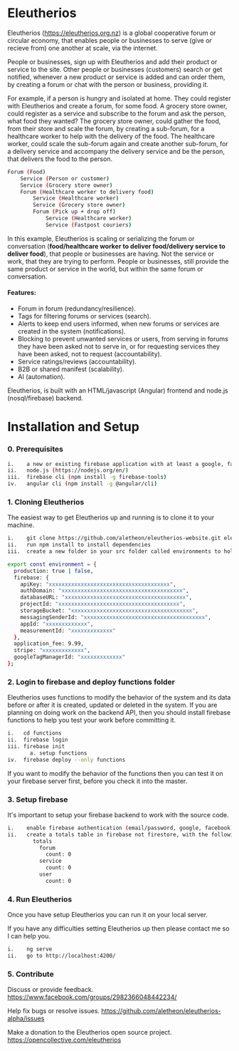 # Eleutherios

Eleutherios (https://eleutherios.org.nz) is a global cooperative forum or circular economy, that enables people or businesses to serve (give or recieve from) one another at scale, via the internet.

People or businesses, sign up with Eleutherios and add their product or service to the site. Other people or businesses (customers) search or get notified, whenever a new product or service is added and can order them, by creating a forum or chat with the person or business, providing it.

For example, if a person is hungry and isolated at home.  They could register with Eleutherios and create a forum, for some food. A grocery store owner, could register as a service and subscribe to the forum and ask the person, what food they wanted? The grocery store owner, could gather the food, from their store and scale the forum, by creating a sub-forum, for a healthcare worker to help with the delivery of the food. The healthcare worker, could scale the sub-forum again and create another sub-forum, for a delivery service and accompany the delivery service and be the person, that delivers the food to the person.

```bash
Forum (Food)
    Service (Person or customer)
    Service (Grocery store owner)
    Forum (Healthcare worker to delivery food)
        Service (Healthcare worker)
        Service (Grocery store owner)
        Forum (Pick up + drop off)
            Service (Healthcare worker)
            Service (Fastpost couriers)
```

In this example, Eleutherios is scaling or serializing the forum or conversation (<b>food/healthcare worker to deliver food/delivery service to deliver food</b>), that people or businesses are having.  Not the service or work, that they are trying to perform. People or businesses, still provide the same product or service in the world, but within the same forum or conversation.

#### Features:

* Forum in forum (redundancy/resilience).
* Tags for filtering forums or services (search).
* Alerts to keep end users informed, when new forums or services are created in the system (notifications).
* Blocking to prevent unwanted services or users, from serving in forums they have been asked not to serve in, or for requesting services they have been asked, not to request (accountability).
* Service ratings/reviews (accountability).
* B2B or shared manifest (scalability).
* AI (automation).

Eleutherios, is built with an HTML/javascript (Angular) frontend and node.js (nosql/firebase) backend.

# Installation and Setup

### 0. Prerequisites

```bash
i.    a new or existing firebase application with at least a google, facebook or email passwordless provider
ii.   node.js (https://nodejs.org/en/)
iii.  firebase cli (npm install -g firebase-tools)
iv.   angular cli (npm install -g @angular/cli)
```

### 1. Cloning Eleutherios

The easiest way to get Eleutherios up and running is to clone it to your machine.

```bash
i.    git clone https://github.com/aletheon/eleutherios-website.git eleutherios-website
ii.   run npm install to install dependencies
iii.  create a new folder in your src folder called environments to hold your environment (environment.prod.ts and environment.ts) variables:
```

```bash
export const environment = {
  production: true | false,
  firebase: {
    apiKey: "xxxxxxxxxxxxxxxxxxxxxxxxxxxxxxxxxxxxxx",
    authDomain: "xxxxxxxxxxxxxxxxxxxxxxxxxxxxxxxxxxxxxx",
    databaseURL: "xxxxxxxxxxxxxxxxxxxxxxxxxxxxxxxxxxxxxx",
    projectId: "xxxxxxxxxxxxxxxxxxxxxxxxxxxxxxxxxxxxxx",
    storageBucket: "xxxxxxxxxxxxxxxxxxxxxxxxxxxxxxxxxxxxxx",
    messagingSenderId: "xxxxxxxxxxxxxxxxxxxxxxxxxxxxxxxxxxxxxx",
    appId: "xxxxxxxxxxxxx",
    measurementId: "xxxxxxxxxxxxx"
  },
  application_fee: 9.99,
  stripe: "xxxxxxxxxxxxx",
  googleTagManagerId: "xxxxxxxxxxxxx"
};
```

### 2. Login to firebase and deploy functions folder

Eleutherios uses functions to modify the behavior of the system and its data before or after it is created, updated or deleted in the system.  If you are planning on doing work on the backend API, then you should install firebase functions to help you test your work before committing it.

```bash
i.   cd functions
ii.  firebase login
iii. firebase init
       a. setup functions
iv.  firebase deploy --only functions
```

If you want to modify the behavior of the functions then you can test it on your firebase server first, before you check it into the master.

### 3. Setup firebase

It's important to setup your firebase backend to work with the source code.

```bash
i.    enable firebase authentication (email/password, google, facebook)
ii.   create a totals table in firebase not firestore, with the following default structure:
        totals
          forum
            count: 0
          service
            count: 0
          user
            count: 0
```

### 4. Run Eleutherios

Once you have setup Eleutherios you can run it on your local server.

If you have any difficulties setting Eleutherios up then please contact me so I can help you.

```bash
i.    ng serve
ii.   go to http://localhost:4200/
```

### 5. Contribute

Discuss or provide feedback.
https://www.facebook.com/groups/2982366048442234/

Help fix bugs or resolve issues.
https://github.com/aletheon/eleutherios-alpha/issues

Make a donation to the Eleutherios open source project.
https://opencollective.com/eleutherios